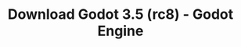 ---
# Generated by /tools/generators/src/download_archive_generator !!! do not edit by hand !!!
title: 'Download Godot 3.5 (rc8) - Godot Engine'
type: 'download/archive'
name: '3.5'
flavor: 'rc8'
release_date: '2022-07-28T03:00:00-00:00'
release_notes: 'article/release-candidate-godot-3-5-rc-8/'
primaryPlatforms:
  - 'android.apk'
  - 'macos.universal'
  - 'windows.64'
  - 'linux_server.headless.64'
  - 'web'
  - 'templates'
links:
  android.apk:
    name: 'android.apk'
    title: 'Android'
    caption: 'APK Universal (ARM64 + ARMv7 + x86_64 + x86)'
    tags:
      - 'APK download'
      - 'ARM64/v7'
      - 'x86 (64 & 32 bit)'
    hosts:
      github_builds:
        regular: 'https://github.com/godotengine/godot-builds/releases/download/3.5-rc8/Godot_v3.5-rc8_android_editor.apk'
        mono: '#'
      github:
        regular: 'https://github.com/godotengine/godot/releases/download/3.5-rc8/Godot_v3.5-rc8_android_editor.apk'
        mono: '#'
  macos.universal:
    name: 'macos.universal'
    title: 'macOS'
    caption: 'Universal (x86_64 + Silício da Apple)'
    tags:
      - 'Intel/Apple Silicon'
      - '64 bit'
    hosts:
      github_builds:
        regular: 'https://github.com/godotengine/godot-builds/releases/download/3.5-rc8/Godot_v3.5-rc8_osx.universal.zip'
        mono: 'https://github.com/godotengine/godot-builds/releases/download/3.5-rc8/Godot_v3.5-rc8_mono_osx.universal.zip'
      github:
        regular: 'https://github.com/godotengine/godot/releases/download/3.5-rc8/Godot_v3.5-rc8_osx.universal.zip'
        mono: 'https://github.com/godotengine/godot/releases/download/3.5-rc8/Godot_v3.5-rc8_mono_osx.universal.zip'
  windows.64:
    name: 'windows.64'
    title: 'Windows'
    caption: 'Padrão (x86_64)'
    tags:
      - '64 bit'
    hosts:
      github_builds:
        regular: 'https://github.com/godotengine/godot-builds/releases/download/3.5-rc8/Godot_v3.5-rc8_win64.exe.zip'
        mono: 'https://github.com/godotengine/godot-builds/releases/download/3.5-rc8/Godot_v3.5-rc8_mono_win64.zip'
      github:
        regular: 'https://github.com/godotengine/godot/releases/download/3.5-rc8/Godot_v3.5-rc8_win64.exe.zip'
        mono: 'https://github.com/godotengine/godot/releases/download/3.5-rc8/Godot_v3.5-rc8_mono_win64.zip'
  linux_server.headless.64:
    name: 'linux_server.headless.64'
    title: 'Linux Server'
    caption: 'Headless (x86_64)'
    tags:
      - '64 bit'
      - 'Headless'
    hosts:
      github_builds:
        regular: 'https://github.com/godotengine/godot-builds/releases/download/3.5-rc8/Godot_v3.5-rc8_linux_headless.64.zip'
        mono: 'https://github.com/godotengine/godot-builds/releases/download/3.5-rc8/Godot_v3.5-rc8_mono_linux_headless_64.zip'
      github:
        regular: 'https://github.com/godotengine/godot/releases/download/3.5-rc8/Godot_v3.5-rc8_linux_headless.64.zip'
        mono: 'https://github.com/godotengine/godot/releases/download/3.5-rc8/Godot_v3.5-rc8_mono_linux_headless_64.zip'
  web:
    name: 'web'
    title: 'Editor Web'
    caption: ''
    tags:
      - 'Self-hosted'
      - 'Cross-platform'
    hosts:
      github_builds:
        regular: 'https://github.com/godotengine/godot-builds/releases/download/3.5-rc8/Godot_v3.5-rc8_web_editor.zip'
        mono: '#'
      github:
        regular: 'https://github.com/godotengine/godot/releases/download/3.5-rc8/Godot_v3.5-rc8_web_editor.zip'
        mono: '#'
  linux.64:
    name: 'linux.64'
    title: 'Linux'
    caption: 'Padrão (x86_64)'
    tags:
      - '64 bit'
    hosts:
      github_builds:
        regular: 'https://github.com/godotengine/godot-builds/releases/download/3.5-rc8/Godot_v3.5-rc8_x11.64.zip'
        mono: 'https://github.com/godotengine/godot-builds/releases/download/3.5-rc8/Godot_v3.5-rc8_mono_x11_64.zip'
      github:
        regular: 'https://github.com/godotengine/godot/releases/download/3.5-rc8/Godot_v3.5-rc8_x11.64.zip'
        mono: 'https://github.com/godotengine/godot/releases/download/3.5-rc8/Godot_v3.5-rc8_mono_x11_64.zip'
  linux.32:
    name: 'linux.32'
    title: 'Linux'
    caption: 'Padrão (x86)'
    tags:
      - '32 bit'
    hosts:
      github_builds:
        regular: 'https://github.com/godotengine/godot-builds/releases/download/3.5-rc8/Godot_v3.5-rc8_x11.32.zip'
        mono: 'https://github.com/godotengine/godot-builds/releases/download/3.5-rc8/Godot_v3.5-rc8_mono_x11_32.zip'
      github:
        regular: 'https://github.com/godotengine/godot/releases/download/3.5-rc8/Godot_v3.5-rc8_x11.32.zip'
        mono: 'https://github.com/godotengine/godot/releases/download/3.5-rc8/Godot_v3.5-rc8_mono_x11_32.zip'
  windows.32:
    name: 'windows.32'
    title: 'Windows'
    caption: 'Padrão (x86)'
    tags:
      - '32 bit'
    hosts:
      github_builds:
        regular: 'https://github.com/godotengine/godot-builds/releases/download/3.5-rc8/Godot_v3.5-rc8_win32.exe.zip'
        mono: 'https://github.com/godotengine/godot-builds/releases/download/3.5-rc8/Godot_v3.5-rc8_mono_win32.zip'
      github:
        regular: 'https://github.com/godotengine/godot/releases/download/3.5-rc8/Godot_v3.5-rc8_win32.exe.zip'
        mono: 'https://github.com/godotengine/godot/releases/download/3.5-rc8/Godot_v3.5-rc8_mono_win32.zip'
  linux_server.64:
    name: 'linux_server.64'
    title: 'Servidor Linux'
    caption: 'Padrão (x86_64)'
    tags:
      - '64 bit'
    hosts:
      github_builds:
        regular: 'https://github.com/godotengine/godot-builds/releases/download/3.5-rc8/Godot_v3.5-rc8_linux_server.64.zip'
        mono: 'https://github.com/godotengine/godot-builds/releases/download/3.5-rc8/Godot_v3.5-rc8_mono_linux_server_64.zip'
      github:
        regular: 'https://github.com/godotengine/godot/releases/download/3.5-rc8/Godot_v3.5-rc8_linux_server.64.zip'
        mono: 'https://github.com/godotengine/godot/releases/download/3.5-rc8/Godot_v3.5-rc8_mono_linux_server_64.zip'
  aar_library:
    name: 'aar_library'
    title: 'Biblioteca de AAR'
    caption: ''
    tags:
      - 'Android plugins'
      - 'Java'
      - 'Kotlin'
    hosts:
      github_builds:
        regular: 'https://github.com/godotengine/godot-builds/releases/download/3.5-rc8/godot-lib.3.5.rc8.release.aar'
        mono: 'https://github.com/godotengine/godot-builds/releases/download/3.5-rc8/godot-lib.3.5.rc8.mono.release.aar'
      github:
        regular: 'https://github.com/godotengine/godot/releases/download/3.5-rc8/godot-lib.3.5.rc8.release.aar'
        mono: 'https://github.com/godotengine/godot/releases/download/3.5-rc8/godot-lib.3.5.rc8.mono.release.aar'
  templates:
    name: 'templates'
    title: 'Modelos de exportação'
    caption: ''
    tags:
      - 'Utilizado para exportar os seus jogos para todas as plataformas suportadas'
    hosts:
      github_builds:
        regular: 'https://github.com/godotengine/godot-builds/releases/download/3.5-rc8/Godot_v3.5-rc8_export_templates.tpz'
        mono: 'https://github.com/godotengine/godot-builds/releases/download/3.5-rc8/Godot_v3.5-rc8_mono_export_templates.tpz'
      github:
        regular: 'https://github.com/godotengine/godot/releases/download/3.5-rc8/Godot_v3.5-rc8_export_templates.tpz'
        mono: 'https://github.com/godotengine/godot/releases/download/3.5-rc8/Godot_v3.5-rc8_mono_export_templates.tpz'
---